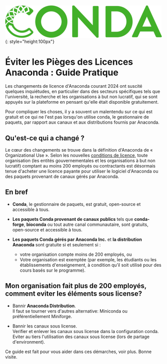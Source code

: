 ![](pages/images/Conda_logo.jpg){: style="height:100px"}

# Éviter les Pièges des Licences Anaconda : Guide Pratique

Les changements de licence d'Anaconda courant 2024 ont suscité quelques inquiétudes, en particulier dans des secteurs spécifiques tels que l'université, la recherche et les organisations à but non lucratif, qui se sont appuyés sur la plateforme en pensant qu'elle était disponible gratuitement.

Pour compliquer les choses, il y a souvent un malentendu sur ce qui est gratuit et ce qui ne l'est pas lorsqu'on utilise conda, le gestionnaire de paquets, par rapport aux canaux et aux distributions fournis par Anaconda.

## Qu'est-ce qui a changé ?

Le cœur des changements se trouve dans la définition d'Anaconda de « Organizational Use ». Selon les nouvelles [conditions de licence](https://legal.anaconda.com/policies/en/?name=terms-of-service#anaconda-terms-of-service), toute organisation (les entités gouvernementales et les organisations à but non lucratif) comptant au moins 200 employés ou contractants est désormais tenue d'acheter une licence payante pour utiliser le logiciel d'Anaconda ou des paquets provenant de canaux gérés par Anaconda.

## En bref

* **Conda**, le gestionnaire de paquets, est gratuit, open-source et accessible à tous.

* **Les paquets Conda provenant de canaux publics**  tels que **conda-forge**, **bioconda** ou tout autre canal communautaire, sont gratuits, open-source et accessible à tous.

* **Les paquets Conda gérés par Anaconda Inc.**  et **la distribution Anaconda** sont gratuite si et seulement si :
    - votre organisation compte moins de 200 employés, ou
    - Votre organisation est exemptée (par exemple, les étudiants ou les établissements d'enseignement, à condition qu’il soit utilisé pour des cours basés sur le programme).

## Mon organisation fait plus de 200 employés, comment eviter les éléments sous license?

* Bannir **Anaconda Distribution**.  
    Il faut se tourner vers d'autres alternative: Miniconda ou préférentiellement Miniforge.

* Bannir les canaux sous license.  
    Verifier et enlever les canaux sous license dans la configuration conda.  
    Eviter au tiers l'utilisation des canaux sous license (lors de partage d'environment).

Ce guide est fait pour vous aider dans ces démarches, voir plus. Bonne visite.